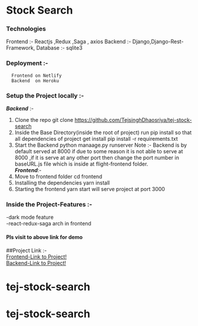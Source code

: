 
# Stock Search


### Technologies
Frontend :- Reactjs ,Redux ,Saga , axios
Backend  :- Django,Django-Rest-Framework, 
Database :- sqlite3 
### Deployment :-
      Frontend on Netlify
      Backend  on Heroku 

### Setup the Project locally :- <br/>
  ***Backend*** :-
   1. Clone the repo
         git clone https://github.com/TejsinghDhaosriya/tej-stock-search
   2. Inside the Base Directory(inside the root of project) run pip install so that all dependencies of project get install 
         pip install -r requirements.txt
   3. Start the Backend
         python manaage.py runserver
   Note :- Backend is by default served at 8000 if due to some reason it is not able to serve at 8000 ,if it is serve at any other port then change the port number in baseURL.js file which is inside at flight-frontend folder.    <br/> 
  ***Frontend***:-
  1. Move to frontend folder
       cd frontend
  2. Installing the dependencies 
       yarn install
  3.  Starting the frontend
       yarn start
       will serve project at port 3000
       
### Inside the Project-Features :- 
   -dark mode feature<br/>
   -react-redux-saga arch in frontend<br/>
   

#### Pls visit to above link for demo




##Project Link :-<br/>
    [Frontend-Link to Project!](https://tej-stock-search.netlify.app/)<br/>
    [Backend-Link to Project!](https://tej-stock.herokuapp.com)
    
# tej-stock-search
# tej-stock-search
